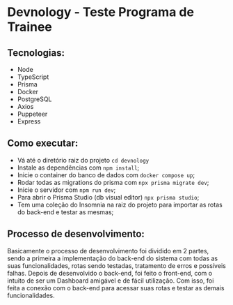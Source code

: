 # Devnology - Teste Programa de Trainee

## Tecnologias:

- Node
- TypeScript
- Prisma
- Docker
- PostgreSQL
- Axios
- Puppeteer
- Express

## Como executar:

- Vá até o diretório raiz do projeto ```cd devnology```
- Instale as dependências com ```npm install```;
- Inicie o container do banco de dados com ```docker compose up```;
- Rodar todas as migrations do prisma com ```npx prisma migrate dev```;
- Inicie o servidor com ```npm run dev```;
- Para abrir o Prisma Studio (db visual editor) ```npx prisma studio```;
- Tem uma coleção do Insomnia na raiz do projeto para importar as rotas do back-end e testar as mesmas;

## Processo de desenvolvimento:

Basicamente o processo de desenvolvimento foi dividido em 2 partes, sendo a primeira a implementação do back-end do sistema com todas as suas funcionalidades, rotas sendo testadas, tratamento de erros e possíveis falhas. Depois de desenvolvido o back-end, foi feito o front-end, com o intuito de ser um Dashboard amigável e de fácil utilização. Com isso, foi feita a conexão com o back-end para acessar suas rotas e testar as demais funcionalidades.
